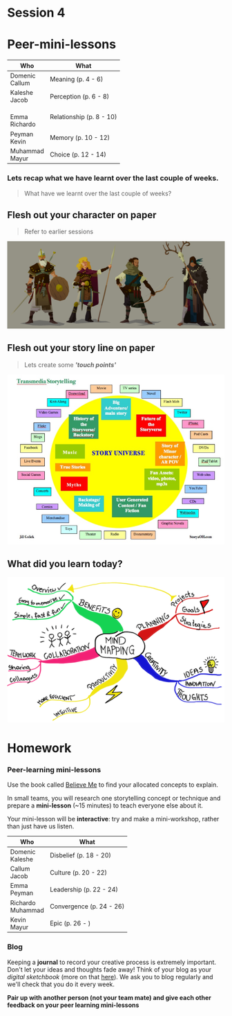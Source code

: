 # Session 4

# Peer-mini-lessons

Who | What
--- | -----------
Domenic<br>Callum  | Meaning (p. 4 - 6)
Kaleshe<br>Jacob | Perception (p. 6 - 8)
<br>Emma<br>Richardo  | Relationship (p. 8 - 10)
Peyman<br>Kevin  | Memory (p. 10 - 12)
Muhammad<br>Mayur | Choice (p. 12 - 14)

### Lets recap what we have learnt over the last couple of weeks.

> What have we learnt over the last couple of weeks?

<!-- Transmedia, how storytelling affects the mind - what is it? -->

<!-- Characters, plot, aristotle tragedy - what is it? -->

<!-- How stories are structurd - act1,act2,act3, the herous journey, the climax, hero vs villain,  -->

<!-- The different types of narrative -->

<!-- Twine -->


## Flesh out your character on paper

> Refer to earlier sessions

![connect](assets/fantasy.jpg)


## Flesh out your story line on paper

> Lets create some ***'touch points'***

![connect](assets/transmedia-storytelling.jpg)


## What did you learn today?

![connect](assets/mindmap.png)

# Homework

### Peer-learning mini-lessons

Use the book called [Believe Me](https://github.com/RavensbourneWebMedia/Interactive-Narratives/blob/2018/sessions/03/assets/BelieveMeStoryManifesto_ReadandShare.pdf) to find your allocated concepts to explain.

In small teams, you will research one storytelling concept or technique and prepare a **mini-lesson** (~15 minutes) to teach everyone else about it.

Your mini-lesson will be **interactive**: try and make a mini-workshop, rather than just have us listen.

Who | What
--- | -----------
Domenic<br>Kaleshe  | Disbelief (p. 18 - 20)
Callum<br>Jacob | Culture (p. 20 - 22)
Emma<br>Peyman  | Leadership (p. 22 - 24)
Richardo<br>Muhammad  | Convergence (p. 24 - 26)
Kevin<br>Mayur | Epic (p. 26 - )

### Blog

Keeping a **journal** to record your creative process is extremely important. Don't let your ideas and thoughts fade away! Think of your blog as your *digital sketchbook* (more on that [here](https://github.com/RavensbourneWebMedia/Blogging#why-blogging)). We ask you to blog regularly and we'll check that you do it every week.

**Pair up with another person (not your team mate) and give each other feedback on your peer learning mini-lessons**
